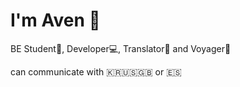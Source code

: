 # I'm Aven :wave:
BE Student:school:, Developer:computer:, Translator:bookmark_tabs: and Voyager:rocket:

can communicate with :kr::us::gb: or :es:
